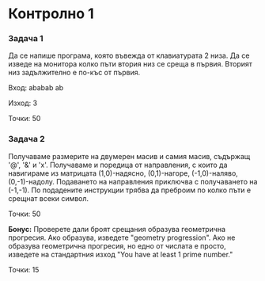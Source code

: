 # **Контролно 1**



### **Задача 1**

Да се напише програма, която въвежда от клавиатурата 2 низа. Да се изведе на монитора колко пъти втория низ се среща в първия. Вторият низ задължително е по-къс от първия.

Вход: ababab  ab

Изход: 3

Точки: 50



### **Задача 2**

Получаваме размерите на двумерен масив и самия масив, съдържащ '@', '&' и 'х'. Получаваме и поредица от направления, с които да навигираме из матрицата (1,0)-надясно, (0,1)-нагоре, (-1,0)-наляво, (0,-1)-надолу. Подаването на направления приключва с получаването на (-1,-1). По подадените инструкции трябва да преброим по колко пъти е срещнат всеки символ.

Точки: 50

**Бонус:** Проверете дали броят срещания образува геометрична прогресия. Ако образува, изведете "geometry progression". Ако не образува геометрична прогресия, но едно от числата е просто, изведете на стандартния изход "You have at least 1 prime number."

Точки: 15



